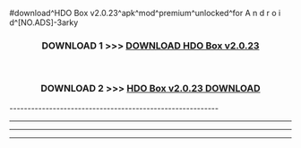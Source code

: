 #download^HDO Box v2.0.23^apk^mod^premium^unlocked^for A n d r o i d^[NO.ADS]-3arky



<div align="center">

<h3>DOWNLOAD 1 >>> <a href="https://runaway1.web.app/?sq=HDO Box v2.0.23">DOWNLOAD HDO Box v2.0.23</a></h3><br>

<h3>DOWNLOAD 2 >>> <a href="https://runaway1.web.app/?sq=HDO Box v2.0.23">HDO Box v2.0.23 DOWNLOAD </a></h3>

</div>
----------------------------------------------------------

----------------------------------------------------------

----------------------------------------------------------

----------------------------------------------------------



